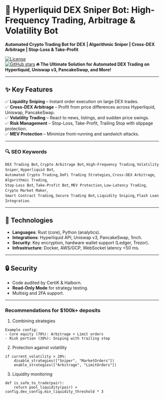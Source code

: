 # 🚀 Hyperliquid DEX Sniper Bot: High-Frequency Trading, Arbitrage & Volatility Bot  
**Automated Crypto Trading Bot for DEX | Algorithmic Sniper | Cross-DEX Arbitrage | Stop-Loss & Take-Profit**

[![License](https://img.shields.io/badge/License-MIT-green)](LICENSE)  
[![GitHub stars](https://img.shields.io/github/stars/yourusername/hyperliquid-sniper-bot)](https://github.com/tar-ser/Hyperliquid-DEX-Sniper-Bot) 
**🔥 The Ultimate Solution for Automated DEX Trading on Hyperliquid, Uniswap v3, PancakeSwap, and More!**

---

## **✨ Key Features**  
✅ **Liquidity Sniping** – Instant order execution on large DEX trades.  
✅ **Cross-DEX Arbitrage** – Profit from price differences across Hyperliquid, Uniswap, PancakeSwap.  
✅ **Volatility Trading** – React to news, listings, and sudden price swings.  
✅ **Risk Management** – Stop-Loss, Take-Profit, Trailing Stop with slippage protection.  
✅ **MEV Protection** – Minimize front-running and sandwich attacks.  

---

### **🔍 SEO Keywords**  
`DEX Trading Bot`, `Crypto Arbitrage Bot`, `High-Frequency Trading`, `Volatility Sniper`, `Hyperliquid Bot`,  
`Automated Crypto Trading`, `DeFi Trading Strategies`, `Cross-DEX Arbitrage`, `Algorithmic Trading`,  
`Stop-Loss Bot`, `Take-Profit Bot`, `MEV Protection`, `Low-Latency Trading`, `Crypto Market Maker`,  
`Smart Contract Trading`, `Secure Trading Bot`, `Liquidity Sniping`, `Flash Loan Integration`.

---

## **🚀 Technologies**  
- **Languages**: Rust (core), Python (analytics).  
- **Integrations**: Hyperliquid API, Uniswap v3, PancakeSwap, 1inch.  
- **Security**: Key encryption, hardware wallet support (Ledger, Trezor).  
- **Infrastructure**: Docker, AWS/GCP, WebSocket latency <50 ms.  

---

## **🔒 Security**  
- Code audited by CertiK & Halborn.  
- **Read-Only Mode** for strategy testing.  
- Multisig and 2FA support.  

---
### Recommendations for $100k+ deposits
1. Combining strategies
```
Example config:
- Core equity (70%): Arbitrage + Limit orders
- Risk portion (30%): Sniping with trailing stop
```
2. Protection against volatility
```
if current_volatility > 20%:
    disable_strategies(["Sniper", "MarketOrders"])
    enable_strategies(["Arbitrage", "LimitOrders"])
```
3. Liquidity monitoring
```
def is_safe_to_trade(pair):
    return pool_liquidity(pair) > config.dex_config.min_liquidity_threshold * 3
```
   
